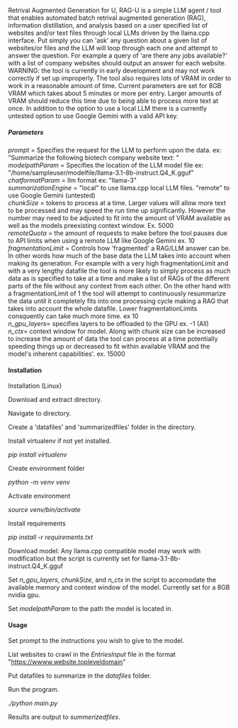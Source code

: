 Retrival Augmented Generation for U, RAG-U is a simple LLM agent / tool that enables automated batch retrival augmented generation (RAG), information distillation, and analysis based on a user specified list of websites and/or text files through local LLMs driven by the llama.cpp interface. Put simply you can 'ask' any question about a given list of websites/or files and the LLM will loop through each one and attempt to answer the question. For example a query of 'are there any jobs available?' with a list of company websites should output an answer for each website.  WARNING: the tool is currently in early development and may not work correctly if set up improperly. The tool also requires lots of VRAM in order to work in a reasonable amount of time. Current parameters are set for 8GB VRAM which takes about 5 minutes or more per entry. Larger amounts of VRAM should reduce this time due to being able to process more text at once. In addition to the option to use a local LLM there is a currently untested option to use Google Gemini with a valid API key. 


#####  Parameters

*prompt* = Specifies the request for the LLM to perform upon the data. ex: "Summarize the following biotech company website text: "<br>
*modelpathParam* = Specifies the location of the LLM model file ex: "/home/sampleuser/modelfile/llama-3.1-8b-instruct.Q4_K.gguf"<br>
*chatformatParam* = llm format ex: "llama-3"<br>
*summarizationEngine* = "local" to use llama.cpp local LLM files. "remote" to use Google Gemini (untested)<br>
*chunkSize* = tokens to process at a time. Larger values will allow more text to be processed and may speed the run time up significantly. However the number may need to be adjusted to fit into the amount of VRAM available as well as the models preexisting context window. Ex. 5000<br>
*remoteQuota* = the amount of requests to make before the tool pauses due to API limits when using a remote LLM like Google Gemini ex. 10<br>
*fragmentationLimit* = Controls how 'fragmented' a RAG/LLM answer can be. In other words how much of the base data the LLM takes into account when making its generation. For example with a very high fragmentationLimit and with a very lengthy datafile the tool is more likely to simply process as much data as is specified to take at a time and make a list of RAGs of the different parts of the file without any context from each other. On the other hand with a fragmentationLimit of 1 the tool will attempt to continuously resummarize the data until it completely fits into one processing cycle making a RAG that takes into account the whole datafile. Lower fragmentationLimits consquently can take much more time. ex 10<br>
*n_gpu_layers*= specifies layers to be offloaded to the GPU ex. -1 (All)<br>
*n_ctx*= context window for model. Along with chunk size can be increased to increase the amount of data the tool can process at a time potentially speeding things up or decreased to fit within available VRAM and the model's inherent capabilities'. ex. 15000<br>


#### Installation

Installation (Linux) <br>

Download and extract directory. <br>

Navigate to directory. <br>

Create a 'datafiles' and 'summarizedfiles' folder in the directory. <br>

Install virtualenv if not yet installed. <br>

*pip install virtualenv* <br>

Create environment folder <br>

*python -m venv venv* <br>



Activate environment <br>


*source venv/bin/activate* <br>


Install requirements <br>

*pip install -r requirements.txt* <br>


Download model: Any llama.cpp compatible model may work with modification but the script is currently set for llama-3.1-8b-instruct.Q4_K.gguf <br>


Set *n_gpu_layers*, *chunkSize*, and *n_ctx* in the script to accomodate the available memory and context window of the model. Currently set for a 8GB nvidia gpu. <br>

Set *modelpathParam* to the path the model is located in. <br>

#### Usage

Set prompt to the instructions you wish to give to the model. <br>

List websites to crawl in the *EntriesInput* file in the format "https://wwww.website.topleveldomain" <br>

Put datafiles to summarize in the *datafiles* folder. <br>

Run the program. <br>

*./python main.py* <br>

Results are output to *summerizedfiles*. <br>
